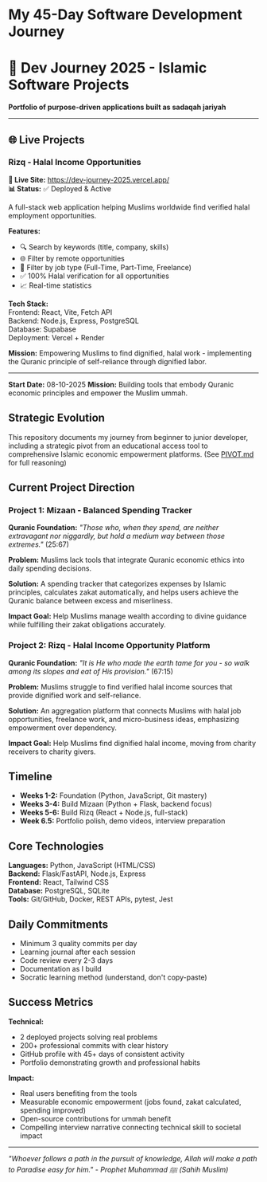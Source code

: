 # My 45-Day Software Development Journey

# 🕌 Dev Journey 2025 - Islamic Software Projects

**Portfolio of purpose-driven applications built as sadaqah jariyah**

---

## 🌐 Live Projects

### Rizq - Halal Income Opportunities
**🔗 Live Site:** https://dev-journey-2025.vercel.app/  
**📊 Status:** ✅ Deployed & Active

A full-stack web application helping Muslims worldwide find verified halal employment opportunities.

**Features:**
- 🔍 Search by keywords (title, company, skills)
- 🌐 Filter by remote opportunities
- 💼 Filter by job type (Full-Time, Part-Time, Freelance)
- ✅ 100% Halal verification for all opportunities
- 📈 Real-time statistics

**Tech Stack:**  
Frontend: React, Vite, Fetch API  
Backend: Node.js, Express, PostgreSQL  
Database: Supabase  
Deployment: Vercel + Render

**Mission:** Empowering Muslims to find dignified, halal work - implementing the Quranic principle of self-reliance through dignified labor.

---


**Start Date:** 08-10-2025 
**Mission:** Building tools that embody Quranic economic principles and empower the Muslim ummah.

## Strategic Evolution

This repository documents my journey from beginner to junior developer, including a strategic pivot from an educational access tool to comprehensive Islamic economic empowerment platforms. (See [PIVOT.md](PIVOT.md) for full reasoning)

## Current Project Direction

### Project 1: Mizaan - Balanced Spending Tracker
**Quranic Foundation:** *"Those who, when they spend, are neither extravagant nor niggardly, but hold a medium way between those extremes."* (25:67)

**Problem:** Muslims lack tools that integrate Quranic economic ethics into daily spending decisions.

**Solution:** A spending tracker that categorizes expenses by Islamic principles, calculates zakat automatically, and helps users achieve the Quranic balance between excess and miserliness.

**Impact Goal:** Help Muslims manage wealth according to divine guidance while fulfilling their zakat obligations accurately.

### Project 2: Rizq - Halal Income Opportunity Platform
**Quranic Foundation:** *"It is He who made the earth tame for you - so walk among its slopes and eat of His provision."* (67:15)

**Problem:** Muslims struggle to find verified halal income sources that provide dignified work and self-reliance.

**Solution:** An aggregation platform that connects Muslims with halal job opportunities, freelance work, and micro-business ideas, emphasizing empowerment over dependency.

**Impact Goal:** Help Muslims find dignified halal income, moving from charity receivers to charity givers.

## Timeline
- **Weeks 1-2:** Foundation (Python, JavaScript, Git mastery)
- **Weeks 3-4:** Build Mizaan (Python + Flask, backend focus)
- **Weeks 5-6:** Build Rizq (React + Node.js, full-stack)
- **Week 6.5:** Portfolio polish, demo videos, interview preparation

## Core Technologies
**Languages:** Python, JavaScript (HTML/CSS)  
**Backend:** Flask/FastAPI, Node.js, Express  
**Frontend:** React, Tailwind CSS  
**Database:** PostgreSQL, SQLite  
**Tools:** Git/GitHub, Docker, REST APIs, pytest, Jest

## Daily Commitments
- Minimum 3 quality commits per day
- Learning journal after each session
- Code review every 2-3 days
- Documentation as I build
- Socratic learning method (understand, don't copy-paste)

## Success Metrics

**Technical:**
- 2 deployed projects solving real problems
- 200+ professional commits with clear history
- GitHub profile with 45+ days of consistent activity
- Portfolio demonstrating growth and professional habits

**Impact:**
- Real users benefiting from the tools
- Measurable economic empowerment (jobs found, zakat calculated, spending improved)
- Open-source contributions for ummah benefit
- Compelling interview narrative connecting technical skill to societal impact

---

*"Whoever follows a path in the pursuit of knowledge, Allah will make a path to Paradise easy for him." - Prophet Muhammad ﷺ (Sahih Muslim)*